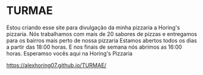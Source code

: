# TURMAE
Estou criando esse site para divulgação da minha pizzaria a Horing's pizzaria.
Nós trabalhamos com mais de 20 sabores de pizzas e entregamos para os bairros mais perto de nossa pizzaria
Estamos abertos todos os dias a partir das 18:00 horas. E nos finais de semana nós abrimos as 16:00 horas.
Esperamso vocês aqui na Horing's Pizzaria

https://alexhoring07.github.io/TURMAE/
